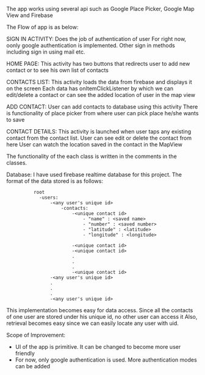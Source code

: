 The app works using several api such as Google Place Picker, Google Map View and Firebase

The Flow of app is as below:

SIGN IN ACTIVITY:
            Does the job of authentication of user
            For right now, oonly google authentication is implemented. Other sign in methods including sign in using mail etc.
                
HOME PAGE: 
            This activity has two buttons that redirects user to add new contact or to see his own list of contacts
            
CONTACTS LIST:
            This activity loads the data from firebase and displays it on the screen
            Each data has onItemClickListener by which we can edit/delete a contact or can see the added location of user in the map view

ADD CONTACT:
            User can add contacts to database using this activity
            There is functionality of place picker from where user can pick place he/she wants to save
            
CONTACT DETAILS:
            This activity is launched when user taps any existing contact from the contact list.
            User can see edit or delete the contact from here
            User can watch the location saved in the contact in the MapView
            
            
The functionality of the each class is written in the comments in the classes.

Database:
          I have used firebase realtime database for this project.
          The format of the data stored is as follows:
          
              root
                -users:
                    -<any user's unique id>
                        -contacts:
                            -<unique contact id>
                                - "name" : <saved name>
                                - "number" : <saved number>
                                - "latitude" : <latitude>
                                - "longitude" : <longitude>
                          
                            -<unique contact id>
                            -<unique contact id>
                            .
                            .
                            .
                            -<unique contact id>
                    -<any user's unique id>
                    .
                    .
                    .
                    -<any user's unique id>

This implementation becomes easy for data access.
Since all the contacts of one user are stored under his unique id, no other user can access it
Also, retrieval becomes easy since we can easily locate any user with uid.

Scope of Improvement:
- UI of the app is primitive. It can be changed to become more user friendly
- For now, only google authentication is used. More authentication modes can be added
